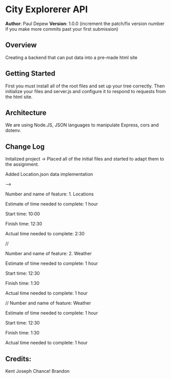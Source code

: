# City Explorerer API

**Author**: Paul Depew
**Version**: 1.0.0 (increment the patch/fix version number if you make more commits past your first submission)

## Overview
Creating a backend that can put data into a pre-made html site

## Getting Started
First you must install all of the root files and set up your tree correctly. Then initialize your files and server.js and configure it to respond to requests from the html site.

## Architecture
We are using Node.JS, JSON languages to manipulate Express, cors and dotenv. 

## Change Log
Initalized project -> Placed all of the initial files and started to adapt them to the assignment.

Added Location.json data implementation

-->

Number and name of feature: 1. Locations

Estimate of time needed to complete: 1 hour

Start time: 10:00

Finish time: 12:30

Actual time needed to complete: 2:30

// 

Number and name of feature: 2. Weather

Estimate of time needed to complete: 1 hour

Start time: 12:30

Finish time: 1:30

Actual time needed to complete: 1 hour

//
Number and name of feature: Weather

Estimate of time needed to complete: 1 hour

Start time: 12:30

Finish time: 1:30

Actual time needed to complete: 1 hour

## Credits:
Kent
Joseph
Chance!
Brandon
